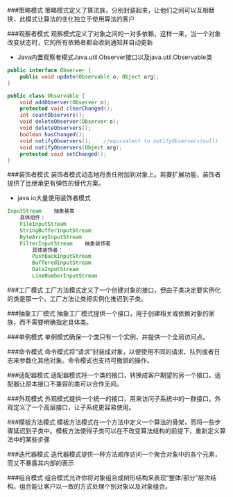 ###策略模式
策略模式定义了算法族，分别封装起来，让他们之间可以互相替换，此模式让算法的变化独立于使用算法的客户

###观察者模式
观察模式定义了对象之间的一对多依赖，这样一来，当一个对象改变状态时，它的所有依赖者都会收到通知并自动更新
- Java内置观察者模式Java.util.Observer接口以及java.util.Observable类
```Java
public interface Observer {
    public void update(Observable o, Object arg);
}

public class Observable {
    void addObserver(Observer o);
    protected void clearChanged();
    int countObservers();
    void deleteObserver(Observer o);
    void deleteObservers();
    boolean hasChanged();
    void notifyObservers();    //equivalent to notifyObservers(null)
    void notifyObservers(Object arg);
    protected void setChanged();
}
```

###装饰者模式
装饰者模式动态地将责任附加到对象上。若要扩展功能，装饰者提供了比继承更有弹性的替代方案。
- java.io大量使用装饰者模式
```Java
InputStream    抽象基类
    具体组件：
    FileInputStream
    StringBufferInputStream
    ByteArrayInputStream
    FilterInputStream    抽象装饰者
        具体装饰者：
        PushbackInputStream
        BufferedInputStream
        DataInputStream
        LineNumberInputStream
```

###工厂模式
工厂方法模式定义了一个创建对象的接口，但由子类决定要实例化的类是那一个。工厂方法让类把实例化推迟到子类。

###抽象工厂模式
抽象工厂模式提供一个接口，用于创建相关或依赖对象的家族，而不需要明确指定具体类。

###单例模式
单例模式确保一个类只有一个实例，并提供一个全局访问点。

###命令模式
命令模式将“请求”封装成对象，以便使用不同的请求、队列或者日志来参数化其他对象。命令模式也支持可撤销的操作。

###适配器模式
适配器模式将一个类的接口，转换成客户期望的另一个接口。适配器让原本接口不兼容的类可以合作无间。

###外观模式
外观模式提供一个统一的接口，用来访问子系统中的一群接口。外观定义了一个高层接口，让子系统更容易使用。

###模板方法模式
模板方法模式在一个方法中定义一个算法的骨架，而将一些步骤延迟到子类中。模板方法使得子类可以在不改变算法结构的前提下，重新定义算法中的某些步骤

###迭代器模式
迭代器模式提供一种方法顺序访问一个聚合对象中的各个元素，而又不暴露其内部的表示

###组合模式
组合模式允许你将对象组合成树形结构来表现“整体/部分"层次结构。组合能让客户以一致的方式处理个别对象以及对象组合。
